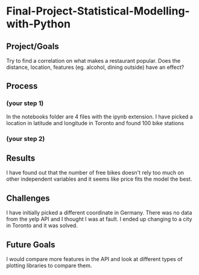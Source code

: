 # Final-Project-Statistical-Modelling-with-Python

## Project/Goals
Try to find a correlation on what makes a restaurant popular. Does the distance, location, features (eg. alcohol, dining outside) have an effect?

## Process
### (your step 1)
In the notebooks folder are 4 files with the ipynb extension.
I have picked a location in latitude and longitude in Toronto and found 100 bike stations
### (your step 2)

## Results
I have found out that the number of free bikes doesn't rely too much on other independent variables and it seems like price fits the model the best. 

## Challenges 
I have initially picked a different coordinate in Germany. There was no data from the yelp API and I thought I was at fault. I ended up changing to a city in Toronto and it was solved.

## Future Goals
I would compare more features in the API and look at different types of plotting libraries to compare them.
